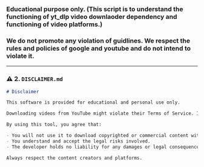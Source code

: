 ### Educational purpose only. (This script is to understand the functioning of yt_dlp video downlaoder dependency and functioning of video platforms.)
### We do not promote any violation of guidlines. We respect the rules and policies of google and youtube and do not intend to violate it.

---

### ⚠️ 2. `DISCLAIMER.md`

```markdown
# Disclaimer

This software is provided for educational and personal use only.

Downloading videos from YouTube might violate their Terms of Service. It is your responsibility to ensure you comply with all applicable laws and YouTube's policies.

By using this tool, you agree that:

- You will not use it to download copyrighted or commercial content without proper rights.
- You understand and accept the legal risks involved.
- The developer holds no liability for any damages or legal consequences arising from the use or misuse of this software.

Always respect the content creators and platforms.

